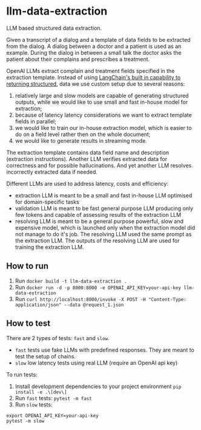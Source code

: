 # llm-data-extraction 
LLM based structured data extraction.

Given a transcript of a dialog and a template of data fields to be extracted from the dialog.
A dialog between a doctor and a patient is used as an example. During the dialog in between a small talk the doctor asks 
the patient about their complains and prescribes a treatment. 

OpenAI LLMs extract complain and treatment fields specified in the extraction template. 
Instead of using 
[LangChain's built in capability to returning structured](https://python.langchain.com/v0.2/docs/how_to/structured_output/), 
data we use custom setup due to several reasons:
1. relatively large and slow models are capable of generating structured outputs, while we would like to use small 
and fast in-house model for extraction;
2. because of latency latency considerations we want to extract template fields in parallel;
3. we would like to train our in-house extraction model, which is easier to do on a field level 
rather then on the whole document;
4. we would like to generate results in streaming mode.
  
The extraction template contains data field name and description (extraction instructions). 
Another LLM verifies extracted data for correctness and for possible hallucinations. 
And yet another LLM resolves incorrectly extracted data if needed.


Different LLMs are used to address latency, costs and efficiency: 
* extraction LLM is meant to be a small and fast in-house LLM optimised for domain-specific tasks
* validation LLM is meant to be fast general purpose LLM producing only few tokens and capable of assessing results of the extraction LLM
* resolving LLM is meant to be a general purpose powerful, slow and expensive model, which is launched only when the extraction model did not manage to do it's job. 
The resolving LLM used the same prompt as the extraction LLM. The outputs of the resolving LLM are used for training the extraction LLM.                     


## How to run 
1. Run `docker build -t llm-data-extraction .`
2. Run `docker run -d -p 8000:8000 -e OPENAI_API_KEY=your-api-key llm-data-extraction`
3. Run `curl http://localhost:8000/invoke -X POST -H "Content-Type: application/json" --data @request_1.json`

## How to test
There are 2 types of tests: `fast` and `slow`. 
* `fast` tests use fake LLMs with predefined responses. They are meant to test the setup of chains.
* `slow` low latency tests using real LLM (require an OpenAI api key)

To run tests:
1. Install development dependencies to your project environment ```pip install -e .\[dev\]```
2. Run `fast` tests: ```pytest -m fast```
3. Run `slow` tests:
```
export OPENAI_API_KEY=your-api-key
pytest -m slow
```

  

